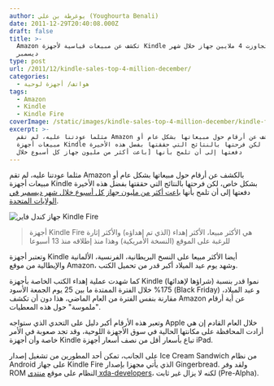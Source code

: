```yaml
---
author: يوغرطة بن علي (Youghourta Benali)
date: 2011-12-29T20:40:08.000Z
draft: false
title: >-
  Amazon تكشف عن مبيعات قياسية لأجهزة Kindle تجاوزت 4 ملايين جهاز خلال شهر
  ديسمبر  
type: post
url: /2011/12/kindle-sales-top-4-million-december/
categories:
  - هواتف/ أجهزة لوحية
tags:
  - Amazon
  - Kindle
  - Kindle Fire
coverImage: /static/images/kindle-sales-top-4-million-december/kindle-fire.jpg
excerpt: >-
  مثلما عودتنا عليه، لم تقم Amazon بالكشف عن أرقام حول مبيعاتها بشكل عام أو
  مبيعات أجهزة Kindle بشكل خاص، لكن فرحتها بالنتائج التي حققتها بفضل هذه الأخيرة
  دفعتها إلى أن تلمح بأنها [باعت أكثر من مليون جهاز كل أسبوع خلال
---
```

مثلما عودتنا عليه، لم تقم Amazon بالكشف عن أرقام حول مبيعاتها بشكل عام أو مبيعات أجهزة Kindle بشكل خاص، لكن فرحتها بالنتائج التي حققتها بفضل هذه الأخيرة دفعتها إلى أن تلمح بأنها [باعت أكثر من مليون جهاز كل أسبوع خلال شهر ديسمبر في الولايات المتحدة](http://phx.corporate-ir.net/phoenix.zhtml?c=176060\&p=irol-newsArticle\&ID=1642935\&highlight=).

![جهاز كندل فاير Kindle Fire](/static/images/kindle-sales-top-4-million-december/kindle-fire.jpg)

> أجهزة Kindle Fire هي الأكثر مبيعا، الأكثر إهداء (الذي تم إهداؤه) والأكثر إثارة للرغبة على الموقع (النسخة الأمريكية) وهذا منذ إطلاقه منذ 13 أسبوعا

وتعتبر أجهزة Kindle أيضا الأكثر مبيعا على النسخ البريطانية، الفرنسية، الألمانية والإيطالية من موقع Amazon، وشهد يوم عيد الميلاد أكبر قدر من تحميل الكتب.

كما شهدت عملية إهداء الكتب الخاصة بأجهزة Kindle (شراؤها لإهدائها) نموا قدر بنسبة 175% خلال الفترة الممتدة ما بين 25 يوم الجمعة الأسود (Black Friday) و عيد الميلاد، مقارنة بنفس الفترة من العام الماضي، هذا دون أن تكشف Amazon عن أية أرقام "ملموسة" حول هذه المعطيات.

وتعبر هذه الأرقام أكبر دليل على التحدي الذي ستواجه Apple خلال العام القادم إن هي أرادت المحافظة على مكانتها الحالية في سوق الأجهزة اللوحية، وقد تجد صعوبة في الأمر خاصة وأن أجهزة Kindle تباع بأسعار أقل من نصف أسعار أجهزة iPad.

على الجانب، تمكن أحد المطورين من تشغيل إصدار Ice Cream Sandwich من نظام Android على جهاز Kindle Fire الذي يأتي مجهزا بإصدار Gingerbread. ولقد وفر ROM النظام على موقع [منتدى xda-developers](file:///D:/Djug/it-scoop/forum.com/showthread.php?t=1411895)، لكنه لا يزال غير ثابت (Pre-Alpha).
